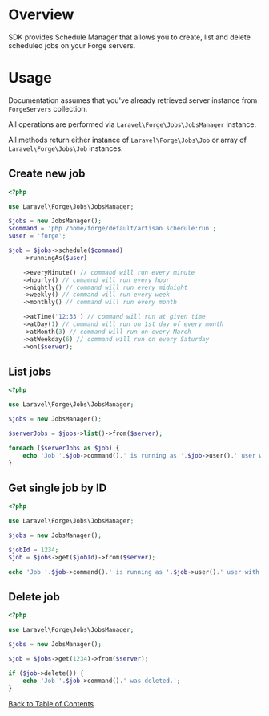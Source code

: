 # Overview

SDK provides Schedule Manager that allows you to create, list and delete scheduled jobs on your Forge servers.

# Usage

Documentation assumes that you've already retrieved server instance from `ForgeServers` collection.

All operations are performed via `Laravel\Forge\Jobs\JobsManager` instance.

All methods return either instance of `Laravel\Forge\Jobs\Job` or array of `Laravel\Forge\Jobs\Job` instances.

## Create new job

```php
<?php

use Laravel\Forge\Jobs\JobsManager;

$jobs = new JobsManager();
$command = 'php /home/forge/default/artisan schedule:run';
$user = 'forge';

$job = $jobs->schedule($command)
    ->runningAs($user)

    ->everyMinute() // command will run every minute
    ->hourly() // comamnd will run every hour
    ->nightly() // command will run every midnight
    ->weekly() // command will run every week
    ->monthly() // command will run every month

    ->atTime('12:33') // command will run at given time
    ->atDay(1) // command will run on 1st day of every month
    ->atMonth(3) // command will run on every March
    ->atWeekday(6) // command will run on every Saturday
    ->on($server);
```

## List jobs

```php
<?php

use Laravel\Forge\Jobs\JobsManager;

$jobs = new JobsManager();

$serverJobs = $jobs->list()->from($server);

foreach ($serverJobs as $job) {
    echo 'Job '.$job->command().' is running as '.$job->user().' user with '.$job->frequency().' frequency';
}
```

## Get single job by ID

```php
<?php

use Laravel\Forge\Jobs\JobsManager;

$jobs = new JobsManager();

$jobId = 1234;
$job = $jobs->get($jobId)->from($server);

echo 'Job '.$job->command().' is running as '.$job->user().' user with '.$job->frequency().' frequency';
```

## Delete job

```php
<?php

use Laravel\Forge\Jobs\JobsManager;

$jobs = new JobsManager();

$job = $jobs->get(1234)->from($server);

if ($job->delete()) {
    echo 'Job '.$job->command().' was deleted.';
}
```

[Back to Table of Contents](./readme.md)
